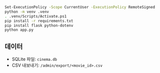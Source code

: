 
```bash



Set-ExecutionPolicy -Scope CurrentUser -ExecutionPolicy RemoteSigned
python -m venv .venv
. .venv/Scripts/Activate.ps1
pip install -r requirements.txt
pip install flask python-dotenv
python app.py
```








## 데이터
- SQLite 파일: `cinema.db`
- CSV 내보내기: `/admin/export/<movie_id>.csv`
